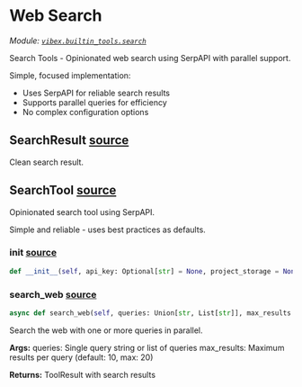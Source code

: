 # Web Search

*Module: [`vibex.builtin_tools.search`](https://github.com/dustland/vibex/blob/main/src/vibex/builtin_tools/search.py)*

Search Tools - Opinionated web search using SerpAPI with parallel support.

Simple, focused implementation:
- Uses SerpAPI for reliable search results
- Supports parallel queries for efficiency
- No complex configuration options

## SearchResult <a href="https://github.com/dustland/vibex/blob/main/src/vibex/builtin_tools/search.py#L23" class="source-link" title="View source code">source</a>

Clean search result.

## SearchTool <a href="https://github.com/dustland/vibex/blob/main/src/vibex/builtin_tools/search.py#L31" class="source-link" title="View source code">source</a>

Opinionated search tool using SerpAPI.

Simple and reliable - uses best practices as defaults.

### __init__ <a href="https://github.com/dustland/vibex/blob/main/src/vibex/builtin_tools/search.py#L38" class="source-link" title="View source code">source</a>

```python
def __init__(self, api_key: Optional[str] = None, project_storage = None)
```
### search_web <a href="https://github.com/dustland/vibex/blob/main/src/vibex/builtin_tools/search.py#L59" class="source-link" title="View source code">source</a>

```python
async def search_web(self, queries: Union[str, List[str]], max_results: int = 10) -> ToolResult
```

Search the web with one or more queries in parallel.

**Args:**
    queries: Single query string or list of queries
    max_results: Maximum results per query (default: 10, max: 20)

**Returns:**
    ToolResult with search results
